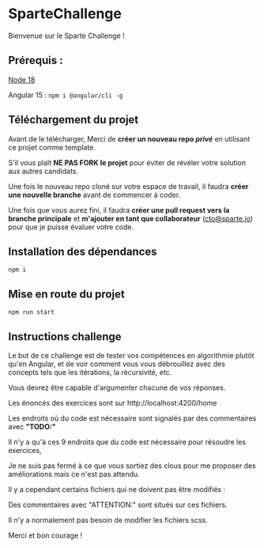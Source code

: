 # SparteChallenge

Bienvenue sur le Sparte Challenge !

## Prérequis :
[Node 18](https://nodejs.org/fr/download/)

Angular 15 : `npm i @angular/cli -g`

## Téléchargement du projet
Avant de le télécharger, Merci de **créer un nouveau repo _privé_** en utilisant ce projet comme template.

S'il vous plaît **NE PAS FORK le projet** pour éviter de révéler votre solution aux autres candidats.

Une fois le nouveau repo cloné sur votre espace de travail, il faudra **créer une nouvelle branche** avant de commencer à coder.

Une fois que vous aurez fini, il faudra **créer une pull request vers la branche principale** et **m'ajouter en tant que collaborateur** (cto@sparte.io) pour que je puisse évaluer votre code.

## Installation des dépendances
`npm i`

## Mise en route du projet
`npm run start`

## Instructions challenge
Le but de ce challenge est de tester vos compétences en algorithmie plutôt qu'en Angular, et de voir comment vous vous débrouillez avec des concepts tels que les itérations, la récursivité, etc.

Vous devrez être capable d'argumenter chacune de vos réponses.

Les énoncés des exercices sont sur http://localhost:4200/home

Les endroits où du code est nécessaire sont signalés par des commentaires avec **"TODO:"**

Il n'y a qu'à ces 9 endroits que du code est nécessaire pour résoudre les exercices,

Je ne suis pas fermé à ce que vous sortiez des clous pour me proposer des améliorations mais ce n'est pas attendu.

Il y a cependant certains fichiers qui ne doivent pas être modifiés :

Des commentaires avec "ATTENTION:" sont situés sur ces fichiers.

Il n'y a normalement pas besoin de modifier les fichiers scss.

Merci et bon courage !
